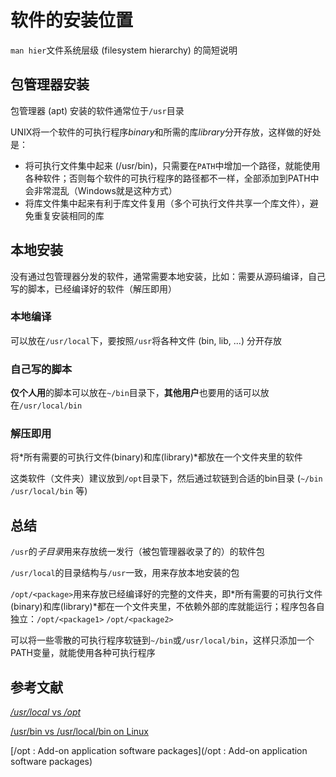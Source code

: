 # 软件的安装位置

`man hier`文件系统层级 (filesystem hierarchy) 的简短说明

## 包管理器安装

包管理器 (apt) 安装的软件通常位于`/usr`目录

UNIX将一个软件的可执行程序*binary*和所需的库*library*分开存放，这样做的好处是：

- 将可执行文件集中起来 (/usr/bin)，只需要在`PATH`中增加一个路径，就能使用各种软件；否则每个软件的可执行程序的路径都不一样，全部添加到PATH中会非常混乱（Windows就是这种方式）
- 将库文件集中起来有利于库文件复用（多个可执行文件共享一个库文件），避免重复安装相同的库

## 本地安装

没有通过包管理器分发的软件，通常需要本地安装，比如：需要从源码编译，自己写的脚本，已经编译好的软件（解压即用）

### 本地编译

可以放在`/usr/local`下，要按照`/usr`将各种文件 (bin, lib, ...) 分开存放

### 自己写的脚本

**仅个人用**的脚本可以放在`~/bin`目录下，**其他用户**也要用的话可以放在`/usr/local/bin`

### 解压即用

将*所有需要的可执行文件(binary)和库(library)*都放在一个文件夹里的软件

这类软件（文件夹）建议放到`/opt`目录下，然后通过软链到合适的bin目录 (`~/bin` `/usr/local/bin` 等) 

## 总结

`/usr`的*子目录*用来存放统一发行（被包管理器收录了的）的软件包

`/usr/local`的目录结构与`/usr`一致，用来存放本地安装的包

`/opt/<package>`用来存放已经编译好的完整的文件夹，即*所有需要的可执行文件(binary)和库(library)*都在一个文件夹里，不依赖外部的库就能运行；程序包各自独立：`/opt/<package1>` `/opt/<package2>`

可以将一些零散的可执行程序软链到`~/bin`或`/usr/local/bin`，这样只添加一个PATH变量，就能使用各种可执行程序

## 参考文献

[*/usr/local* vs */opt*](https://www.baeldung.com/linux/opt-directory#usrlocal-vs-opt)

[/usr/bin vs /usr/local/bin on Linux](https://unix.stackexchange.com/a/8658)

[/opt : Add-on application software packages](/opt : Add-on application software packages)